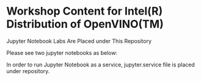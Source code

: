 # Workshop Content for Intel(R) Distribution of OpenVINO(TM)

Jupyter Notebook Labs Are Placed under This Repository

Please see two jupyter notebooks as below:


In order to run Jupyter Notebook as a service, jupyter.service file is placed under repository.